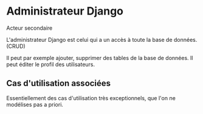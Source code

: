 # Administrateur Django

Acteur secondaire

L'administrateur Django est celui qui a un accès à toute la base de données. (CRUD)

Il peut par exemple ajouter, supprimer des tables de la base de données. Il peut éditer le profil des utilisateurs.

##  Cas d'utilisation associées

Essentiellement des cas d'utilisation très exceptionnels, que l'on ne modélises pas a priori.



